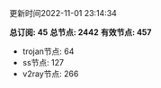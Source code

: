 更新时间2022-11-01 23:14:34

**总订阅: 45**
**总节点: 2442**
**有效节点: 457**
- trojan节点: 64
- ss节点: 127
- v2ray节点: 266
